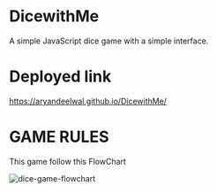 # DicewithMe
A simple JavaScript dice game with a simple interface.

# Deployed link
https://aryandeelwal.github.io/DicewithMe/

# GAME RULES
This game follow this FlowChart

![dice-game-flowchart](https://user-images.githubusercontent.com/89710210/160096401-0f8ea803-ff4f-40f3-9dda-683ce20e1c9c.png)

